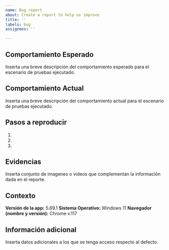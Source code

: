 ```yaml
---
name: Bug report
about: Create a report to help us improve
title: ''
labels: bug
assignees: ''

---
```


## Comportamiento Esperado
Inserta una breve descripción del comportamiento esperado para el escenario de pruebas ejecutado.

## Comportamiento Actual
Inserta una breve descripción del comportamiento actual para el escenario de pruebas ejecutado.

## Pasos a reproducir
1.
2.
3.

## Evidencias
Inserta conjunto de imagenes o videos que complementan la información dada en el reporte.

## Contexto
**Versión de la app:** 5.69.1
**Sistema Operativo:** Windows 11
**Navegador (nombre y versión):** Chrome v.117

## Información adicional
Inserta datos adicionales a los que se tenga acceso respecto al defecto.
